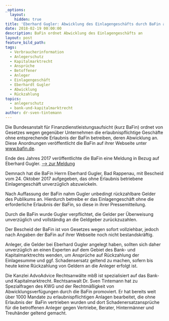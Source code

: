 ```yaml
---
_options:
  layout:
    hidden: true
title: 'Eberhard Gugler: Abwicklung des Einlagengeschäfts durch BaFin angeordnet'
date: 2018-02-19 00:00:00
description: BaFin ordnet Abwicklung des Einlagengeschäfts an
layout: post
feature_bild_path:
tags:
  - Verbraucherinformation
  - Anlegerschutz
  - Kapitalmarktrecht
  - Ansprüche
  - Betoffener
  - Anleger
  - Einlagengeschäft
  - Eberhardt Gugler
  - Abwicklung
  - Rückzahlung
topics:
  - anlegerschutz
  - bank-und-kapitalmarktrecht
author: dr-sven-tintemann
---
```


Die Bundesanstalt für Finanzdienstleistungsaufsicht (kurz BaFin) ordnet von Gesetzes wegen gegenüber Unternehmen die erlaubnispflichtige Geschäfte ohne entsprechende Erlaubnis der BaFin betreiben, deren Abwicklung an. Diese Anordnungen veröffentlicht die BaFin auf ihrer Webseite unter www.bafin.de.

Ende des Jahres 2017 veröffentlichte die BaFin eine Meldung in Bezug auf Eberhard Gugler. [–&gt; zur Meldung](www.bafin.de/dok/10197708www.bafin.de/dok/10197708www.bafin.de/dok/10197708)

Demnach hat die BaFin Herrn Eberhard Gugler, Bad Rappenau, mit Bescheid vom 24. Oktober 2017 aufgegeben, das ohne Erlaubnis betriebene Einlagengeschäft unverzüglich abzuwickeln.

Nach Auffassung der BaFin nahm Gugler unbedingt rückzahlbare Gelder des Publikums an. Hierdurch betreibe er das Einlagengeschäft ohne die erforderliche Erlaubnis der BaFin, so diese in ihrer Pressemitteilung.

Durch die BaFin wurde Gugler verpflichtet, die Gelder per Überweisung unverzüglich und vollständig an die Geldgeber zurückzuzahlen.

Der Bescheid der BaFin ist von Gesetzes wegen sofort vollziehbar, jedoch nach Angaben der BaFin auf ihrer Webseite noch nicht bestandskräftig.

Anleger, die Gelder bei Eberhard Gugler angelegt haben, sollten sich daher unverzüglich an einen Experten auf dem Gebiet des Bank- und Kapitalmarktrechts wenden, um Ansprüche auf Rückzahlung der Einlagesumme und ggf. Schadensersatz geltend zu machen, sofern bis heute keine Rückzahlung von Geldern an die Anleger erfolgt ist.

Die Kanzlei AdvoAdvice Rechtsanwälte mbB ist spezialisiert auf das Bank- und Kapitalmarktrecht. Rechtsanwalt Dr. Sven Tintemann hat zu Spezialfragen des KWG und der Rechtmäßigkeit von Abwicklungsverfügungen durch die BaFin promoviert. Er hat bereits weit über 1000 Mandate zu erlaubnispflichtigen Anlagen bearbeitet, die ohne Erlaubnis der  BaFin vertrieben wurden und dort Schadenersatzansprüche für die betroffenen Anleger gegen Vertriebe, Berater, Hintermänner und Treuhänder geltend gemacht.
